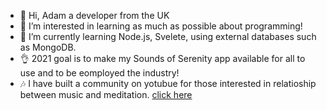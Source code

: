 - 👋 Hi, Adam a developer from the UK
- 👀 I’m interested in learning as much as possible about programming!
- 🌱 I’m currently learning Node.js, Svelete, using external databases such as MongoDB.
- 👌 2021 goal is to make my Sounds of Serenity app available for all to use and to be eomployed the industry! 
- 🎶 I have built a community on yotubue for those interested in relatioship between music and meditation. <a href="https://www.youtube.com/channel/UC1YkLNMx1vKGDJSX3_ljsEQ" target="_blank">click here</a>
